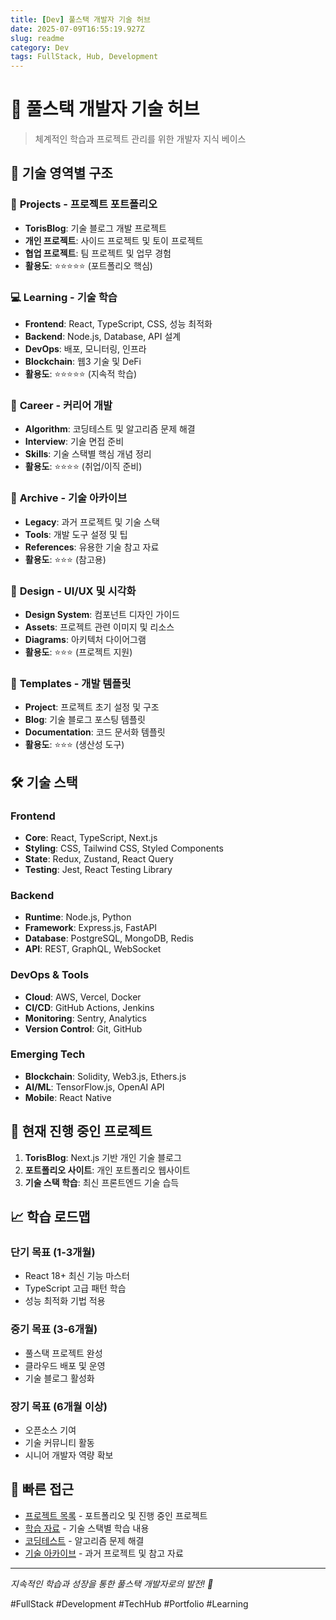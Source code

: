 ```yaml
---
title: [Dev] 풀스택 개발자 기술 허브
date: 2025-07-09T16:55:19.927Z
slug: readme
category: Dev
tags: FullStack, Hub, Development
---
```


# 🚀 풀스택 개발자 기술 허브

> 체계적인 학습과 프로젝트 관리를 위한 개발자 지식 베이스

## 📁 기술 영역별 구조

### 🎯 **Projects** - 프로젝트 포트폴리오

- **TorisBlog**: 기술 블로그 개발 프로젝트
- **개인 프로젝트**: 사이드 프로젝트 및 토이 프로젝트
- **협업 프로젝트**: 팀 프로젝트 및 업무 경험
- **활용도**: ⭐⭐⭐⭐⭐ (포트폴리오 핵심)

### 💻 **Learning** - 기술 학습

- **Frontend**: React, TypeScript, CSS, 성능 최적화
- **Backend**: Node.js, Database, API 설계
- **DevOps**: 배포, 모니터링, 인프라
- **Blockchain**: 웹3 기술 및 DeFi
- **활용도**: ⭐⭐⭐⭐⭐ (지속적 학습)

### 🎯 **Career** - 커리어 개발

- **Algorithm**: 코딩테스트 및 알고리즘 문제 해결
- **Interview**: 기술 면접 준비
- **Skills**: 기술 스택별 핵심 개념 정리
- **활용도**: ⭐⭐⭐⭐ (취업/이직 준비)

### 🔧 **Archive** - 기술 아카이브

- **Legacy**: 과거 프로젝트 및 기술 스택
- **Tools**: 개발 도구 설정 및 팁
- **References**: 유용한 기술 참고 자료
- **활용도**: ⭐⭐⭐ (참고용)

### 🎨 **Design** - UI/UX 및 시각화

- **Design System**: 컴포넌트 디자인 가이드
- **Assets**: 프로젝트 관련 이미지 및 리소스
- **Diagrams**: 아키텍처 다이어그램
- **활용도**: ⭐⭐⭐ (프로젝트 지원)

### 📝 **Templates** - 개발 템플릿

- **Project**: 프로젝트 초기 설정 및 구조
- **Blog**: 기술 블로그 포스팅 템플릿
- **Documentation**: 코드 문서화 템플릿
- **활용도**: ⭐⭐⭐ (생산성 도구)

## 🛠️ 기술 스택

### Frontend

- **Core**: React, TypeScript, Next.js
- **Styling**: CSS, Tailwind CSS, Styled Components
- **State**: Redux, Zustand, React Query
- **Testing**: Jest, React Testing Library

### Backend

- **Runtime**: Node.js, Python
- **Framework**: Express.js, FastAPI
- **Database**: PostgreSQL, MongoDB, Redis
- **API**: REST, GraphQL, WebSocket

### DevOps & Tools

- **Cloud**: AWS, Vercel, Docker
- **CI/CD**: GitHub Actions, Jenkins
- **Monitoring**: Sentry, Analytics
- **Version Control**: Git, GitHub

### Emerging Tech

- **Blockchain**: Solidity, Web3.js, Ethers.js
- **AI/ML**: TensorFlow.js, OpenAI API
- **Mobile**: React Native

## 🎯 현재 진행 중인 프로젝트

1. **TorisBlog**: Next.js 기반 개인 기술 블로그
2. **포트폴리오 사이트**: 개인 포트폴리오 웹사이트
3. **기술 스택 학습**: 최신 프론트엔드 기술 습득

## 📈 학습 로드맵

### 단기 목표 (1-3개월)

- React 18+ 최신 기능 마스터
- TypeScript 고급 패턴 학습
- 성능 최적화 기법 적용

### 중기 목표 (3-6개월)

- 풀스택 프로젝트 완성
- 클라우드 배포 및 운영
- 기술 블로그 활성화

### 장기 목표 (6개월 이상)

- 오픈소스 기여
- 기술 커뮤니티 활동
- 시니어 개발자 역량 확보

## 🚀 빠른 접근

- [프로젝트 목록](./Projects/) - 포트폴리오 및 진행 중인 프로젝트
- [학습 자료](./Learning/) - 기술 스택별 학습 내용
- [코딩테스트](./Career/) - 알고리즘 문제 해결
- [기술 아카이브](./Archive/) - 과거 프로젝트 및 참고 자료

---

_지속적인 학습과 성장을 통한 풀스택 개발자로의 발전! 🚀_

#FullStack #Development #TechHub #Portfolio #Learning
